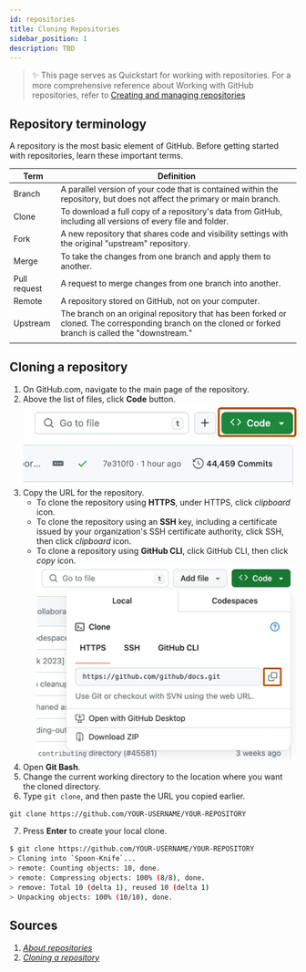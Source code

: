 ```yaml
---
id: repositories
title: Cloning Repositories
sidebar_position: 1
description: TBD
---
```


> :sparkles: This page serves as Quickstart for working with repositories. For a more comprehensive reference about Working with GitHub repositories, refer to [Creating and managing repositories](https://docs.github.com/en/repositories/creating-and-managing-repositories)

## Repository terminology

A repository is the most basic element of GitHub. Before getting started with repositories, learn these important terms.

| Term | Definition |
| ---- | ---------- |
| Branch | A parallel version of your code that is contained within the repository, but does not affect the primary or main branch. |
| Clone | To download a full copy of a repository's data from GitHub, including all versions of every file and folder. |
| Fork | A new repository that shares code and visibility settings with the original "upstream" repository. |
| Merge | To take the changes from one branch and apply them to another. |
| Pull request | A request to merge changes from one branch into another. |
| Remote | A repository stored on GitHub, not on your computer. |
| Upstream | The branch on an original repository that has been forked or cloned. The corresponding branch on the cloned or forked branch is called the "downstream." |
|||

## Cloning a repository

1. On GitHub.com, navigate to the main page of the repository.
2. Above the list of files, click **Code** button.
    ![Screenshot of <> Code icon](../../static/img/tutorials/github/code-button.png)
3. Copy the URL for the repository.
   - To clone the repository using **HTTPS**, under HTTPS, click _clipboard_ icon.
   - To clone the repository using an **SSH** key, including a certificate issued by your organization's SSH certificate authority, click SSH, then click _clipboard_ icon.
   - To clone a repository using **GitHub CLI**, click GitHub CLI, then click _copy_ icon.
    ![Screenshot of clone with html-ssh-github cli](../../static/img/tutorials/github/https-url-clone-cli.png)
4. Open **Git Bash**.
5. Change the current working directory to the location where you want the cloned directory.
6. Type `git clone`, and then paste the URL you copied earlier.

```markdown
git clone https://github.com/YOUR-USERNAME/YOUR-REPOSITORY
```

7. Press **Enter** to create your local clone.

```bash
$ git clone https://github.com/YOUR-USERNAME/YOUR-REPOSITORY
> Cloning into `Spoon-Knife`...
> remote: Counting objects: 10, done.
> remote: Compressing objects: 100% (8/8), done.
> remove: Total 10 (delta 1), reused 10 (delta 1)
> Unpacking objects: 100% (10/10), done.
```

## Sources

1. <cite>[About repositories][1]</cite>
2. <cite>[Cloning a repository][2]</cite>

[1]: https://docs.github.com/en/repositories/creating-and-managing-repositories/about-repositories
[2]: https://docs.github.com/en/repositories/creating-and-managing-repositories/cloning-a-repository